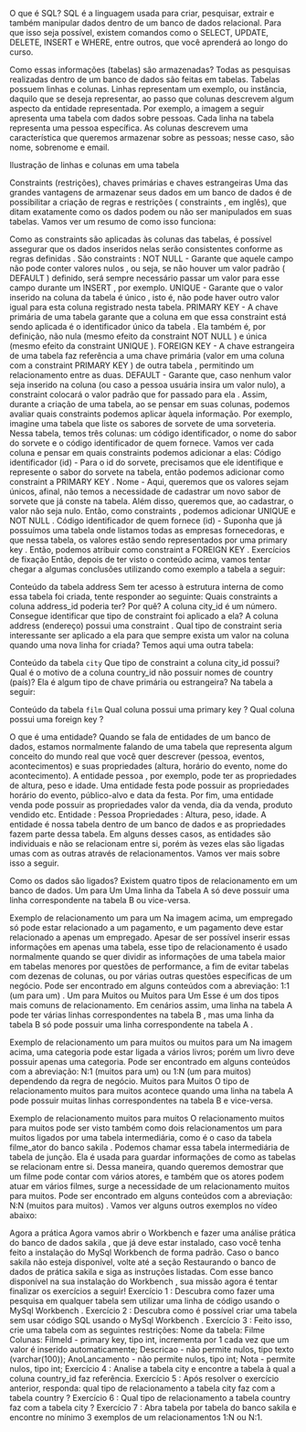 O que é SQL?
SQL é a linguagem usada para criar, pesquisar, extrair e também manipular dados dentro de um banco de dados relacional. Para que isso seja possível, existem comandos como o SELECT, UPDATE, DELETE, INSERT e WHERE, entre outros, que você aprenderá ao longo do curso.

Como essas informações (tabelas) são armazenadas?
Todas as pesquisas realizadas dentro de um banco de dados são feitas em tabelas. Tabelas possuem linhas e colunas. Linhas representam um exemplo, ou instância, daquilo que se deseja representar, ao passo que colunas descrevem algum aspecto da entidade representada.
Por exemplo, a imagem a seguir apresenta uma tabela com dados sobre pessoas. Cada linha na tabela representa uma pessoa específica. As colunas descrevem uma característica que queremos armazenar sobre as pessoas; nesse caso, são nome, sobrenome e email.

Ilustração de linhas e colunas em uma tabela

Constraints (restrições), chaves primárias e chaves estrangeiras
Uma das grandes vantagens de armazenar seus dados em um banco de dados é de possibilitar a criação de regras e restrições ( constraints , em inglês), que ditam exatamente como os dados podem ou não ser manipulados em suas tabelas. Vamos ver um resumo de como isso funciona:

Como as constraints são aplicadas às colunas das tabelas, é possível assegurar que os dados inseridos nelas serão consistentes conforme as regras definidas . São constraints :
NOT NULL - Garante que aquele campo não pode conter valores nulos , ou seja, se não houver um valor padrão ( DEFAULT ) definido, será sempre necessário passar um valor para esse campo durante um INSERT , por exemplo.
UNIQUE - Garante que o valor inserido na coluna da tabela é único , isto é, não pode haver outro valor igual para esta coluna registrado nesta tabela.
PRIMARY KEY - A chave primária de uma tabela garante que a coluna em que essa constraint está sendo aplicada é o identificador único da tabela . Ela também é, por definição, não nula (mesmo efeito da constraint NOT NULL ) e única (mesmo efeito da constraint UNIQUE ).
FOREIGN KEY - A chave estrangeira de uma tabela faz referência a uma chave primária (valor em uma coluna com a constraint PRIMARY KEY ) de outra tabela , permitindo um relacionamento entre as duas.
DEFAULT - Garante que, caso nenhum valor seja inserido na coluna (ou caso a pessoa usuária insira um valor nulo), a constraint colocará o valor padrão que for passado para ela .
Assim, durante a criação de uma tabela, ao se pensar em suas colunas, podemos avaliar quais constraints podemos aplicar àquela informação. Por exemplo, imagine uma tabela que liste os sabores de sorvete de uma sorveteria. Nessa tabela, temos três colunas: um código identificador, o nome do sabor do sorvete e o código identificador de quem fornece. Vamos ver cada coluna e pensar em quais constraints podemos adicionar a elas:
Código identificador (id) - Para o id do sorvete, precisamos que ele identifique e represente o sabor do sorvete na tabela, então podemos adicionar como constraint a PRIMARY KEY .
Nome - Aqui, queremos que os valores sejam únicos, afinal, não temos a necessidade de cadastrar um novo sabor de sorvete que já conste na tabela. Além disso, queremos que, ao cadastrar, o valor não seja nulo. Então, como constraints , podemos adicionar UNIQUE e NOT NULL .
Código identificador de quem fornece (id) - Suponha que já possuímos uma tabela onde listamos todas as empresas fornecedoras, e que nessa tabela, os valores estão sendo representados por uma primary key . Então, podemos atribuir como constraint a FOREIGN KEY .
Exercícios de fixação
Então, depois de ter visto o conteúdo acima, vamos tentar chegar a algumas conclusões utilizando como exemplo a tabela a seguir:

Conteúdo da tabela address
Sem ter acesso à estrutura interna de como essa tabela foi criada, tente responder ao seguinte:
Quais constraints a coluna address_id poderia ter? Por quê?
A coluna city_id é um número. Consegue identificar que tipo de constraint foi aplicado a ela?
A coluna address (endereço) possui uma constraint . Qual tipo de constraint seria interessante ser aplicado a ela para que sempre exista um valor na coluna quando uma nova linha for criada?
Temos aqui uma outra tabela:

Conteúdo da tabela `city`
Que tipo de constraint a coluna city_id possui?
Qual é o motivo de a coluna country_id não possuir nomes de country (país)? Ela é algum tipo de chave primária ou estrangeira?
Na tabela a seguir:

Conteúdo da tabela `film`
Qual coluna possui uma primary key ?
Qual coluna possui uma foreign key ?

O que é uma entidade?
Quando se fala de entidades de um banco de dados, estamos normalmente falando de uma tabela que representa algum conceito do mundo real que você quer descrever (pessoa, eventos, acontecimentos) e suas propriedades (altura, horário do evento, nome do acontecimento). A entidade pessoa , por exemplo, pode ter as propriedades de altura, peso e idade. Uma entidade festa pode possuir as propriedades horário do evento, público-alvo e data da festa. Por fim, uma entidade venda pode possuir as propriedades valor da venda, dia da venda, produto vendido etc.
Entidade : Pessoa
Propriedades : Altura, peso, idade.
A entidade é nossa tabela dentro de um banco de dados e as propriedades fazem parte dessa tabela.
Em alguns desses casos, as entidades são individuais e não se relacionam entre si, porém às vezes elas são ligadas umas com as outras através de relacionamentos. Vamos ver mais sobre isso a seguir.

Como os dados são ligados?
Existem quatro tipos de relacionamento em um banco de dados.
Um para Um
Uma linha da Tabela A só deve possuir uma linha correspondente na tabela B ou vice-versa.

Exemplo de relacionamento um para um
Na imagem acima, um empregado só pode estar relacionado a um pagamento, e um pagamento deve estar relacionado a apenas um empregado.
Apesar de ser possível inserir essas informações em apenas uma tabela, esse tipo de relacionamento é usado normalmente quando se quer dividir as informações de uma tabela maior em tabelas menores por questões de performance, a fim de evitar tabelas com dezenas de colunas, ou por várias outras questões específicas de um negócio. Pode ser encontrado em alguns conteúdos com a abreviação: 1:1 (um para um) .
Um para Muitos ou Muitos para Um
Esse é um dos tipos mais comuns de relacionamento. Em cenários assim, uma linha na tabela A pode ter várias linhas correspondentes na tabela B , mas uma linha da tabela B só pode possuir uma linha correspondente na tabela A .

Exemplo de relacionamento um para muitos ou muitos para um
Na imagem acima, uma categoria pode estar ligada a vários livros; porém um livro deve possuir apenas uma categoria. Pode ser encontrado em alguns conteúdos com a abreviação: N:1 (muitos para um) ou 1:N (um para muitos) dependendo da regra de negócio.
Muitos para Muitos
O tipo de relacionamento muitos para muitos acontece quando uma linha na tabela A pode possuir muitas linhas correspondentes na tabela B e vice-versa.

Exemplo de relacionamento muitos para muitos
O relacionamento muitos para muitos pode ser visto também como dois relacionamentos um para muitos ligados por uma tabela intermediária, como é o caso da tabela filme_ator do banco sakila . Podemos chamar essa tabela intermediária de tabela de junção. Ela é usada para guardar informações de como as tabelas se relacionam entre si.
Dessa maneira, quando queremos demostrar que um filme pode contar com vários atores, e também que os atores podem atuar em vários filmes, surge a necessidade de um relacionamento muitos para muitos. Pode ser encontrado em alguns conteúdos com a abreviação: N:N (muitos para muitos) .
Vamos ver alguns outros exemplos no vídeo abaixo:

Agora a prática
Agora vamos abrir o Workbench e fazer uma análise prática do banco de dados sakila , que já deve estar instalado, caso você tenha feito a instalação do MySql Workbench de forma padrão. Caso o banco sakila não esteja disponível, volte até a seção Restaurando o banco de dados de prática sakila e siga as instruções listadas. Com esse banco disponível na sua instalação do Workbench , sua missão agora é tentar finalizar os exercícios a seguir!
Exercício 1 : Descubra como fazer uma pesquisa em qualquer tabela sem utilizar uma linha de código usando o MySql Workbench .
Exercício 2 : Descubra como é possível criar uma tabela sem usar código SQL usando o MySql Workbench .
Exercício 3 : Feito isso, crie uma tabela com as seguintes restrições:
Nome da tabela: Filme
Colunas:
FilmeId - primary key, tipo int, incrementa por 1 cada vez que um valor é inserido automaticamente;
Descricao - não permite nulos, tipo texto (varchar(100));
AnoLancamento - não permite nulos, tipo int;
Nota - permite nulos, tipo int;
Exercício 4 : Analise a tabela city e encontre a tabela à qual a coluna country_id faz referência.
Exercício 5 : Após resolver o exercício anterior, responda: qual tipo de relacionamento a tabela city faz com a tabela country ?
Exercício 6 : Qual tipo de relacionamento a tabela country faz com a tabela city ?
Exercício 7 : Abra tabela por tabela do banco sakila e encontre no mínimo 3 exemplos de um relacionamentos 1:N ou N:1.
